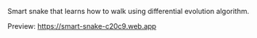 Smart snake that learns how to walk using differential evolution algorithm.

Preview: https://smart-snake-c20c9.web.app
